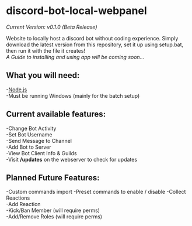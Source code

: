 # discord-bot-local-webpanel

*Current Version: v0.1.0 (Beta Release)*

Website to locally host a discord bot without coding experience.
Simply download the latest version from this repository, set it up using setup.bat, then run it with the file it creates!  
*A Guide to installing and using app will be coming soon...*

## What you will need:

-[Node.js](https://nodejs.org/en/download/)  
-Must be running Windows (mainly for the batch setup)

## Current available features:

-Change Bot Activity  
-Set Bot Username  
-Send Message to Channel  
-Add Bot to Server  
-View Bot Client Info & Guilds  
-Visit **/updates** on the webserver to check for updates

## Planned Future Features:

-Custom commands import
-Preset commands to enable / disable
-Collect Reactions  
-Add Reaction  
-Kick/Ban Member (will require perms)  
-Add/Remove Roles (will require perms)  
